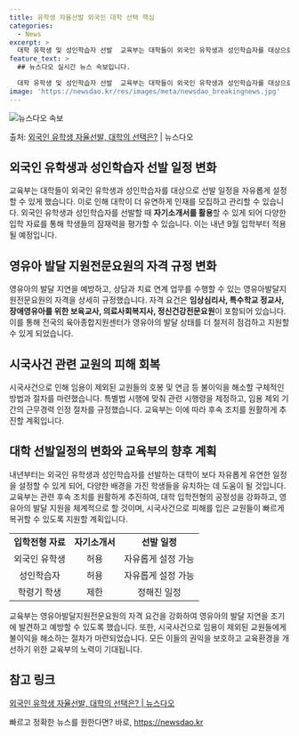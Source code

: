 ```yaml
---
title: 유학생 자율선발 외국인 대학 선택 핵심
categories:
  - News
excerpt: >
  대학 유학생 및 성인학습자 선발  교육부는 대학들이 외국인 유학생과 성인학습자를 대상으로 선발 일정을 자유롭…
feature_text: >
  ## 뉴스다오 실시간 뉴스 속보입니다.

  대학 유학생 및 성인학습자 선발  교육부는 대학들이 외국인 유학생과 성인학습자를 대상으로 선발 일정을 자유롭…
image: 'https://newsdao.kr/res/images/meta/newsdao_breakingnews.jpg'
---
```


![뉴스다오 속보](https://newsdao.kr/res/images/meta/newsdao_breakingnews.jpg)

<p>출처: <a href="https://newsdao.kr/4560" rel="dofollow">외국인 유학생 자율선발, 대학의 선택은?</a> | 뉴스다오</p>

<h2 data-ke-size="size26">외국인 유학생과 성인학습자 선발 일정 변화</h2>
<p data-ke-size="size16">교육부는 대학들이 외국인 유학생과 성인학습자를 대상으로 선발 일정을 자유롭게 설정할 수 있게 했습니다. 이로 인해 대학이 더 유연하게 인재를 모집하고 관리할 수 있습니다. 외국인 유학생과 성인학습자를 선발할 때 <b>자기소개서를 활용</b>할 수 있게 되어 다양한 입학 자료를 통해 학생들의 잠재력을 평가할 수 있습니다. 이는 내년 9월 입학부터 적용될 예정입니다.</p>

<h2 data-ke-size="size26">영유아 발달 지원전문요원의 자격 규정 변화</h2>
<p data-ke-size="size16">영유아의 발달 지연을 예방하고, 상담과 치료 연계 업무를 수행할 수 있는 영유아발달지원전문요원의 자격을 상세히 규정했습니다. 자격 요건은 <b>임상심리사, 특수학교 정교사, 장애영유아를 위한 보육교사, 의료사회복지사, 정신건강전문요원</b>이 포함되어 있습니다. 이를 통해 전국의 육아종합지원센터가 영유아의 발달 상태를 더 철저히 점검하고 지원할 수 있게 되었습니다.</p>

<h2 data-ke-size="size26">시국사건 관련 교원의 피해 회복</h2>
<p data-ke-size="size16">시국사건으로 인해 임용이 제외된 교원들의 호봉 및 연금 등 불이익을 해소할 구체적인 방법과 절차를 마련했습니다. 특별법 시행에 맞춰 관련 시행령을 제정하고, 임용 제외 기간의 근무경력 인정 절차를 규정했습니다. 교육부는 이에 따라 후속 조치를 원활하게 추진할 계획입니다.</p>

<h2 data-ke-size="size26">대학 선발일정의 변화와 교육부의 향후 계획</h2>
<p data-ke-size="size16">내년부터는 외국인 유학생과 성인학습자를 선발하는 대학이 보다 자유롭게 유연한 일정을 설정할 수 있게 되어, 다양한 배경을 가진 학생들을 유치하는 데 도움이 될 것입니다. 교육부는 관련 후속 조치를 원활하게 추진하여, 대학 입학전형의 공정성을 강화하고, 영유아의 발달 지원을 체계적으로 할 것이며, 시국사건으로 피해를 입은 교원들이 빠르게 복귀할 수 있도록 지원할 계획입니다.</p>

<table>
	<tr>
		<td style="text-align: center; height: 17px;"><b>입학전형 자료</b></td>
		<td style="text-align: center; height: 17px;"><b>자기소개서</b></td>
		<td style="text-align: center; height: 17px;"><b>선발 일정</b></td>
	</tr>
	<tr>
		<td style="text-align: center;">외국인 유학생</td>
		<td style="text-align: center;">허용</td>
		<td style="text-align: center;">자유롭게 설정 가능</td>
	</tr>
	<tr>
		<td style="text-align: center;">성인학습자</td>
		<td style="text-align: center;">허용</td>
		<td style="text-align: center;">자유롭게 설정 가능</td>
	</tr>
	<tr>
		<td style="text-align: center;">학령기 학생</td>
		<td style="text-align: center;">제한</td>
		<td style="text-align: center;">정해진 일정</td>
	</tr>
</table>

<p data-ke-size="size16">교육부는 영유아발달지원전문요원의 자격 요건을 강화하여 영유아의 발달 지연을 조기에 발견하고 예방할 수 있도록 했습니다. 또한, 시국사건으로 임용이 제외된 교원들에게 불이익을 해소하는 절차가 마련되었습니다. 모든 이들의 권익을 보호하고 교육환경을 개선하기 위한 교육부의 노력이 기대됩니다.</p>

<h2 data-ke-size="size26">참고 링크</h2>
<p data-ke-size="size16"><a href="https://newsdao.kr/4560">외국인 유학생 자율선발, 대학의 선택은? | 뉴스다오</a></p>
 

빠르고 정확한 뉴스를 원한다면? 바로, <a href="https://newsdao.kr" rel="dofollow">https://newsdao.kr</a>


    
